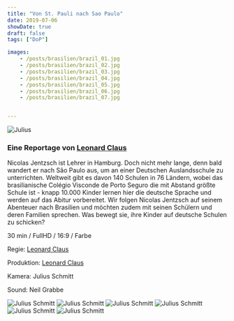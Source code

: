 ```yaml
---
title: "Von St. Pauli nach Sao Paulo"
date: 2019-07-06
showDate: true
draft: false
tags: ["DoP"]

images:
    - /posts/brasilien/brazil_01.jpg
    - /posts/brasilien/brazil_02.jpg
    - /posts/brasilien/brazil_03.jpg
    - /posts/brasilien/brazil_04.jpg
    - /posts/brasilien/brazil_05.jpg
    - /posts/brasilien/brazil_06.jpg
    - /posts/brasilien/brazil_07.jpg


---
```


![Julius](/posts/brasilien/brazil_05.jpg)

### Eine Reportage von <a href="https://www.leonardclaus.de" target="_blank">Leonard Claus</a>

Nicolas Jentzsch ist Lehrer in Hamburg. Doch nicht mehr lange, denn bald wandert er nach São Paulo aus, um an einer Deutschen Auslandsschule zu unterrichten. 
Weltweit gibt es davon 140 Schulen in 76 Ländern, wobei das brasilianische Colégio Visconde de Porto Seguro  die mit Abstand größte Schule ist - knapp 10.000 Kinder lernen hier die deutsche Sprache und werden auf das Abitur vorbereitet.
Wir folgen Nicolas Jentzsch auf seinem Abenteuer nach Brasilien und möchten zudem mit seinen Schülern und deren Familien sprechen. Was bewegt sie, ihre Kinder auf deutsche Schulen zu schicken?

30 min / FullHD / 16:9 / Farbe

Regie:
<a href="https://www.leonardclaus.de" target="_blank">Leonard Claus</a>

Produktion:
<a href="https://www.leonardclaus.de" target="_blank">Leonard Claus</a>

Kamera:
Julius Schmitt

Sound:
Neil Grabbe


![Julius Schmitt](/posts/brasilien/brazil_01.jpg)
![Julius Schmitt](/posts/brasilien/brazil_02.jpg)
![Julius Schmitt](/posts/brasilien/brazil_03.jpg)
![Julius Schmitt](/posts/brasilien/brazil_04.jpg)
![Julius Schmitt](/posts/brasilien/brazil_06.jpg)
![Julius Schmitt](/posts/brasilien/brazil_07.jpg)

